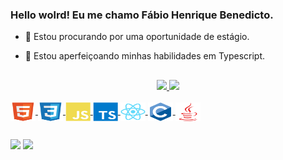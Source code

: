### Hello wolrd! Eu me chamo Fábio Henrique Benedicto.

- 🔭 Estou procurando por uma oportunidade de estágio.
- 🌱 Estou aperfeiçoando minhas habilidades em Typescript.

  ##

<div align="center">
  <a href="https://github.com/FabioBenedicto">
  <img height="180em" src="https://github-readme-stats.vercel.app/api?username=FabioBenedicto&show_icons=true&theme=transparent&include_all_commits=true&count_private=true"/>
  <img height="180em" src="https://github-readme-stats.vercel.app/api/top-langs/?username=FabioBenedicto&layout=compact&langs_count=7&theme=transparent"/>
</div>
  <div style="display: inline_block"><br>
  <img align="center" alt="HTML" height="30" width="40" src="https://raw.githubusercontent.com/devicons/devicon/master/icons/html5/html5-original.svg">
  <img align="center" alt="CSS" height="30" width="40" src="https://raw.githubusercontent.com/devicons/devicon/master/icons/css3/css3-original.svg">
  <img align="center" alt="JS" height="30" width="40" src="https://raw.githubusercontent.com/devicons/devicon/master/icons/javascript/javascript-plain.svg">
  <img align="center" alt="TS" height="30" width="40" src="https://raw.githubusercontent.com/devicons/devicon/master/icons/typescript/typescript-plain.svg">
  <img align="center" alt="REACT" height="30" width="40" src="https://raw.githubusercontent.com/devicons/devicon/master/icons/react/react-original.svg">
  <img align="center" alt="C" height="30" width="40" src="https://raw.githubusercontent.com/devicons/devicon/master/icons/c/c-original.svg">
  <img align="center" alt="JAVA" height="30" width="40" src="https://raw.githubusercontent.com/devicons/devicon/master/icons/java/java-plain.svg">
</div>
  
  ##
 
<div> 
  <a href="mailto:fabiobenedicto@outlook.com" target="_blank"><img src="https://img.shields.io/badge/-Email-%23333?style=for-the-badge&logo=microsoft-outlook&logoColor=white"></a> 
 <a href="https://www.linkedin.com/in/f%C3%A1bio-henrique-benedicto-03295a22a/" target="_blank"><img src="https://img.shields.io/badge/-LinkedIn-%230077B5?style=for-the-badge&logo=linkedin&logoColor=white"></a> 
</div>

